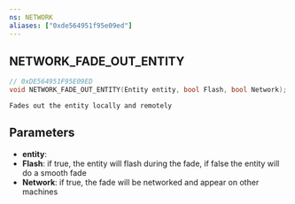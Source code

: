 ```yaml
---
ns: NETWORK
aliases: ["0xde564951f95e09ed"]
---
```

## NETWORK_FADE_OUT_ENTITY

```c
// 0xDE564951F95E09ED
void NETWORK_FADE_OUT_ENTITY(Entity entity, bool Flash, bool Network);
```

```
Fades out the entity locally and remotely
```

## Parameters
* **entity**: 
* **Flash**: if true, the entity will flash during the fade, if false the entity will do a smooth fade
* **Network**: if true, the fade will be networked and appear on other machines
